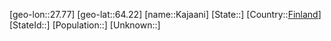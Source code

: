﻿---
location: [64.22,27.77]
type: City
tags:
- geo/City


SpocWebEntityId: 31259
isDeleted: false
confidential: public

---
[geo-lon::27.77]
[geo-lat::64.22]
[name::Kajaani]
[State::]
[Country::[Finland](geo/Continent/Europe/Finland.md)]
[StateId::]
[Population::]
[Unknown::]

